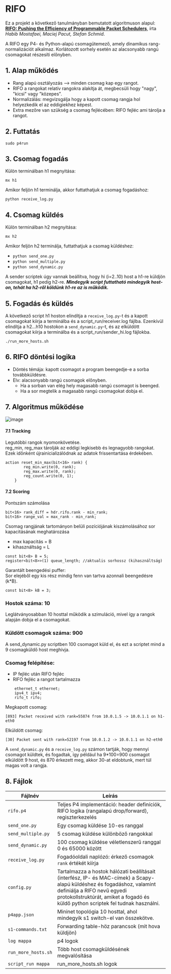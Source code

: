 # RIFO

Ez a projekt a következő tanulmányban bemutatott algoritmuson alapul:  
**[RIFO: Pushing the Efficiency of Programmable Packet Schedulers](https://arxiv.org/abs/2308.07442)**, írta *Habib Mostafaei, Maciej Pacut, Stefan Schmid*.

A RIFO egy P4- és Python-alapú csomagütemező, amely dinamikus rang-normalizációt alkalmaz. Korlátozott sorhely esetén az alacsonyabb rangú csomagokat részesíti előnyben.

## 1. Alap működés
* Rang alapú osztályozás --> minden csomag kap egy rangot.
* RIFO a rangokat relatív rangokra alakítja át, megbecsüli hogy "nagy", "kicsi" vagy "közepes".
* Normalizálás: megvizsgálja hogy a kapott csomag rangja hol helyezkedik el az eddigiekhez képest.
* Extra mezőre van szükség a csomag fejlécében: RIFO fejléc ami tárolja a rangot.

## 2. Futtatás
```
sudo p4run
```

## 3. Csomag fogadás

Külön terminálban h1 megnyitása:
```
mx h1
```
Amikor feljön h1 terminálja, akkor futtathatjuk a csomag fogadáshoz:
```
python receive_log.py
```

## 4. Csomag küldés

Külön terminálban h2 megnyitása:
```
mx h2
```
Amikor feljön h2 terminálja, futtathatjuk a csomag küldéshez:
- ```python send_one.py```
- ```python send_multiple.py```
- ```python send_dynamic.py```

A sender scriptek úgy vannak beállítva, hogy hi (i=2..10) host a h1-re küldjön csomagokat, h1 pedig h2-re. ***Mindegyik script futtatható mindegyik host-on, tehát ha h2-ről köldünk h1-re az is működik.***

## 5. Fogadás és küldés

A következő script h1 hoston elindítja a ```receive_log.py```-t és a kapott csomagokat kiírja a terminálba és a script_run/receiver.log fájlba. Ezenkívül elindítja a h2...h10 hostokon a ```send_dynamic.py```-t, és az elküldött csomagokat kiírja a terminálba és a script_run/sender_hi.log fájlokba.
```
./run_more_hosts.sh
```

## 6. RIFO döntési logika

* Döntés témája: kapott csomagot a program beengedje-e a sorba továbbküldésre.
* Elv: alacsonyabb rangú csomagok előnyben.
   * Ha a sorban van elég hely magasabb rangú csomagot is beenged.
   * Ha a sor megtelik a magasabb rangú csomagokat dobja el.

## 7. Algoritmus működése

![image](https://github.com/user-attachments/assets/0f9014af-e817-43ab-83c7-6561c90abbda)

#### 7.1 Tracking
Legutóbbi rangok nyomonkövetése. \
reg_min, reg_max tárolják az eddigi legkisebb és legnagyobb rangokat. \
Ezek időnként újrainicializálódnak az adatok frissentartása érdekében.
```
action reset_min_max(bit<16> rank) {
        reg_min.write(0, rank);
        reg_max.write(0, rank);
        reg_count.write(0, 1);
    }
```

#### 7.2 Scoring
Pontszám számolása
```
bit<16> rank_diff = hdr.rifo.rank - min_rank;
bit<16> range_val = max_rank - min_rank;
```
Csomag rangjának tartományon belüli pozíciójának kiszámolásához sor kapacitásának meghatározása
* max kapacitás = B
* kihasználtság = L
```
const bit<8> B = 5;
register<bit<8>>(1) queue_length; //aktualis sorhossz (kihasználtság)
```
Garantált beengedési puffer: \
Sor elejéből egy kis rész mindig fenn van tartva azonnali beengedésre (k*B).
```
const bit<8> kB = 3;
```

### Hostok száma: 10 
Leglátványosabban 10 hosttal működik a szimuláció, mivel így a rangok alapján dobja el a csomagokat.

### Küldött csomagok száma: 900 
A send_dynamic.py scriptben 100 csomagot küld el, és ezt a scriptet mind a 9 csomagküldő host meghívja.

### Csomag felépítése:
* IP fejléc után RIFO fejléc
* RIFO fejléc a rangot tartalmazza
```
    ethernet_t ethernet;
    ipv4_t ipv4;
    rifo_t rifo;
```

Megkapott csomag:
```
[893] Packet received with rank=55874 from 10.0.1.5 -> 10.0.1.1 on h1-eth0
```

Elküldött csomag:
```
[30] Packet sent with rank=52197 from 10.0.1.2 -> 10.0.1.1 on h2-eth0
```

A ```send_dynamic.py``` és a ```receive_log.py``` számon tartják, hogy mennyi csomagot küldtek, és fogadtak, így például ha 9*100=900 csomagot elküldött 9 host, és 870 érkezett meg, akkor 30-at eldobtunk, mert túl magas volt a rangja.

## 8. Fájlok

| Fájlnév            | Leírás                                                                                           |
| ------------------ | ------------------------------------------------------------------------------------------------ |
| `rifo.p4`          | Teljes P4 implementáció: header definíciók, RIFO logika (rangalapú drop/forward), regiszterkezelés |
| `send_one.py`      | Egy csomag küldése 10-es ranggal                                                                              |
| `send_multiple.py` | 5 csomag küldése különböző rangokkal                          |
| `send_dynamic.py`  | 100 csomag küldése véletlenszerű ranggal 0 és 65000 között                             |
| `receive_log.py`   | Fogadóoldali naplózó: érkező csomagok `rank` értékét kiírja                                      |
| `config.py`       | Tartalmazza a hostok hálózati beállításait (interfész, IP- és MAC-címek) a Scapy-alapú küldéshez és fogadáshoz, valamint definiálja a RIFO nevű egyedi protokollstruktúrát, amiket a fogadó és küldő python scriptek fel tudnak használni.                                                       |
| `p4app.json`       | Mininet topológia 10 hosttal, ahol mindegyik s1 switch-el van összekötve.                                                                     |
| `s1-commands.txt`  | Forwarding table-höz parancsok (mit hova küldjön)                                                |
| `log mappa`        | p4 logok                                                                                            |
| `run_more_hosts.sh`| Több host csomagküldésének megvalósítása                                                         |
| `script_run mappa`| run_more_hosts.sh logok                                                     |
